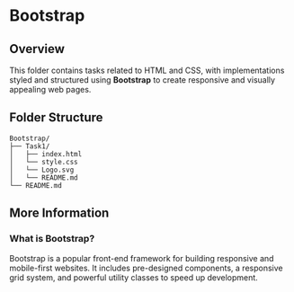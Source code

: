 # Bootstrap

## Overview
This folder contains tasks related to HTML and CSS, with implementations styled and structured using **Bootstrap** to create responsive and visually appealing web pages.


## Folder Structure
```
Bootstrap/
├── Task1/
│   ├── index.html
│   └── style.css
│   └── Logo.svg
│   └── README.md
└── README.md
```

## More Information

### What is Bootstrap?
Bootstrap is a popular front-end framework for building responsive and mobile-first websites. It includes pre-designed components, a responsive grid system, and powerful utility classes to speed up development.
